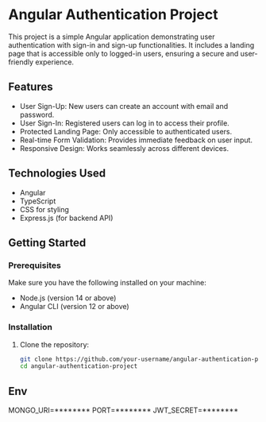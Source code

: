 # Angular Authentication Project

This project is a simple Angular application demonstrating user authentication with sign-in and sign-up functionalities. It includes a landing page that is accessible only to logged-in users, ensuring a secure and user-friendly experience.

## Features

- User Sign-Up: New users can create an account with email and password.
- User Sign-In: Registered users can log in to access their profile.
- Protected Landing Page: Only accessible to authenticated users.
- Real-time Form Validation: Provides immediate feedback on user input.
- Responsive Design: Works seamlessly across different devices.

## Technologies Used

- Angular
- TypeScript
- CSS for styling
- Express.js (for backend API)

## Getting Started

### Prerequisites

Make sure you have the following installed on your machine:

- Node.js (version 14 or above)
- Angular CLI (version 12 or above)

### Installation

1. Clone the repository:

   ```bash
   git clone https://github.com/your-username/angular-authentication-project.git
   cd angular-authentication-project

## Env 
   MONGO_URI=********
   PORT=********
   JWT_SECRET=********
